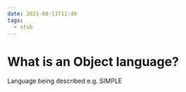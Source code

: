 ```yaml
---
date: 2021-08-11T11:40
tags: 
  - stub
---
```


# What is an Object language?

Language being described e.g. SIMPLE
